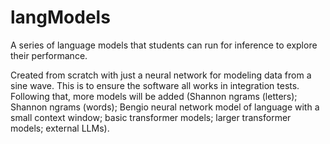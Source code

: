 # langModels

A series of language models that students can run for inference to explore their performance.

Created from scratch with just a neural network for modeling data from a sine wave. This is to ensure the software all works in integration tests. Following that, more models will be added (Shannon ngrams (letters); Shannon ngrams (words); Bengio neural network model of language with a small context window; basic transformer models; larger transformer models; external LLMs).